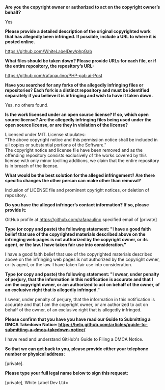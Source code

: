 **Are you the copyright owner or authorized to act on the copyright owner’s behalf?**

Yes

**Please provide a detailed description of the original copyrighted work that has allegedly been infringed. If possible, include a URL to where it is posted online.**

https://github.com/WhiteLabelDev/phpGab

**What files should be taken down? Please provide URLs for each file, or if the entire repository, the repository’s URL:**

https://github.com/rafapaulino/PHP-gab.ai-Post

**Have you searched for any forks of the allegedly infringing files or repositories? Each fork is a distinct repository and must be identified separately if you believe it is infringing and wish to have it taken down.**

Yes, no others found.

**Is the work licensed under an open source license? If so, which open source license? Are the allegedly infringing files being used under the open source license, or are they in violation of the license?**

Licensed under MIT. License stipulates:  
"The above copyright notice and this permission notice shall be included in all copies or substantial portions of the Software."  
The copyright notice and license file have been removed and as the offending repository consists exclusively of the works covered by this license with only minor toolling additions, we claim that the entire repository is in breach of the license.

**What would be the best solution for the alleged infringement? Are there specific changes the other person can make other than removal?**

Inclusion of LICENSE file and prominent opyright notices, or deletion of repository.

**Do you have the alleged infringer’s contact information? If so, please provide it:**

GitHub profile at https://github.com/rafapaulino specified email of [private]

**Type (or copy and paste) the following statement: "I have a good faith belief that use of the copyrighted materials described above on the infringing web pages is not authorized by the copyright owner, or its agent, or the law. I have taken fair use into consideration."**

I have a good faith belief that use of the copyrighted materials described above on the infringing web pages is not authorized by the copyright owner, or its agent, or the law. I have taken fair use into consideration.

**Type (or copy and paste) the following statement: "I swear, under penalty of perjury, that the information in this notification is accurate and that I am the copyright owner, or am authorized to act on behalf of the owner, of an exclusive right that is allegedly infringed."**

I swear, under penalty of perjury, that the information in this notification is accurate and that I am the copyright owner, or am authorized to act on behalf of the owner, of an exclusive right that is allegedly infringed.

**Please confirm that you have you have read our Guide to Submitting a DMCA Takedown Notice: https://help.github.com/articles/guide-to-submitting-a-dmca-takedown-notice/**

I have read and understand GitHub's Guide to Filing a DMCA Notice.

**So that we can get back to you, please provide either your telephone number or physical address:**

[private].

**Please type your full legal name below to sign this request:**

[private], White Label Dev Ltd=
